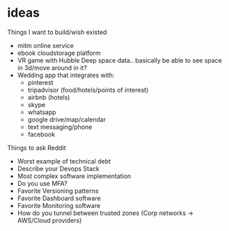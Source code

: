 # ideas
Things I want to build/wish existed

- mitm online service
- ebook cloudstorage platform
- VR game with Hubble Deep space data.. basically be able to see space in 3d/move around in it?
- Wedding app that integrates with:
  - pinterest
  - tripadvisor (food/hotels/points of interest)
  - airbnb (hotels)
  - skype
  - whatsapp
  - google drive/map/calendar
  - text messaging/phone
  - facebook
 

Things to ask Reddit

- Worst example of technical debt
- Describe your Devops Stack
- Most complex software implementation
- Do you use MFA?
- Favorite Versioning patterns
- Favorite Dashboard software
- Favorite Monitoring software
- How do you tunnel between trusted zones (Corp networks -> AWS/Cloud providers)

